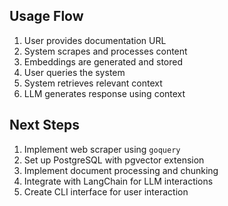 ## Usage Flow

1. User provides documentation URL
2. System scrapes and processes content
3. Embeddings are generated and stored
4. User queries the system
5. System retrieves relevant context
6. LLM generates response using context

## Next Steps

1. Implement web scraper using `goquery`
2. Set up PostgreSQL with pgvector extension
3. Implement document processing and chunking
4. Integrate with LangChain for LLM interactions
5. Create CLI interface for user interaction

